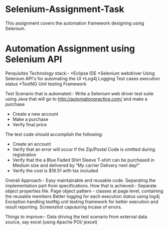 # Selenium-Assignment-Task
This assignment covers the automation framework designing using Selenium.
# Automation Assignment using Selenium API
Perquisites Technology stack:-
*Eclipse	                 IDE
*Selenium webdriver	     Using Selenium API's for automating the UI
*Log4j 	                 Logging Test cases execution status
*TestNG	                 Unit testing Framework

Test Scenario that is automated:-
Write a Selenium web driver test suite using Java that will go to http://automationpractice.com/ and make a purchase
* Create a new account
* Make a purchase
* Verify final price

The test code should accomplish the following:
* Create an account
* Verify that an error will occur if the Zip/Postal Code is omitted during registration
* Verify that the a Blue Faded Shirt Sleeve T-shirt can be purchased in Medium size and delivered by “My carrier Delivery next day!”
* Verify the cost is  $18.51 with tax included

Overall Approach:- 
Easy maintainable and reusable code. Separating the implementation part from specifications.
How that is achieved:-
Separate object properties file.
Page object pattern - classes at page level, containing the reusable members
Better logging for each execution status using log4j
Exception handling 
testNg unit testing framework for better execution and result reporting.
Screenshot caputuring incase of errors.


Things to improve:-
Data driving the test scenario from external data source, say excel (using Apache POI/ jexcel)

